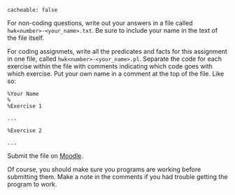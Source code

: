 ```
cacheable: false
```

For non-coding questions, write out your answers in a file called
`hwk<number>-<your_name>.txt`. Be sure to include your name in the text of the file itself.

For coding assignmets, write all the predicates and facts for this assignment in one file, called
`hwk<number>-<your_name>.pl`. Separate the code for each exercise within the file with comments indicating which code goes with which exercise. Put your own name in a comment at the top of the file. Like so:

    %Your Name
    %
    %Exercise 1

    ...

    %Exercise 2

    ...


Submit the file on [Moodle](https://moodle.pugetsound.edu/moodle/mod/assign/view.php?id=308686).

Of course, you should make sure you programs are working before submitting them.
Make a note in the comments if you had trouble getting the program to work.

